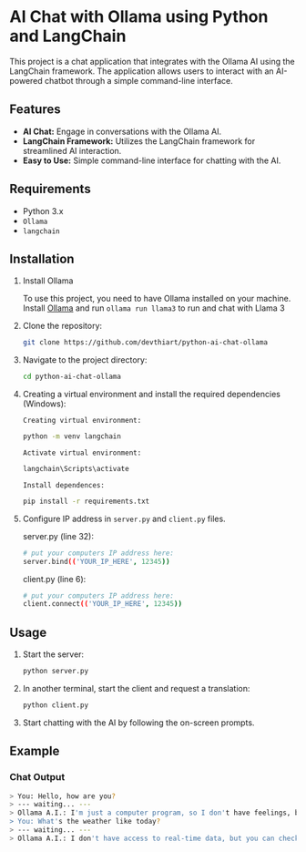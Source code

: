 # AI Chat with Ollama using Python and LangChain

This project is a chat application that integrates with the Ollama AI using the LangChain framework. The application allows users to interact with an AI-powered chatbot through a simple command-line interface.

## Features

- **AI Chat:** Engage in conversations with the Ollama AI.
- **LangChain Framework:** Utilizes the LangChain framework for streamlined AI interaction.
- **Easy to Use:** Simple command-line interface for chatting with the AI.

## Requirements

- Python 3.x
- `Ollama`
- `langchain`

## Installation

1. Install Ollama

    To use this project, you need to have Ollama installed on your machine.
    Install [Ollama](https://ollama.com/) and run `ollama run llama3` to run and chat with Llama 3

2. Clone the repository:

    ```bash
    git clone https://github.com/devthiart/python-ai-chat-ollama
    ```

3. Navigate to the project directory:

    ```bash
    cd python-ai-chat-ollama
    ```

4. Creating a virtual environment and install the required dependencies (Windows):

    `Creating virtual environment:`
    ```bash
    python -m venv langchain
    ```

    `Activate virtual environment:`
    ```bash
    langchain\Scripts\activate
    ```

    `Install dependences:`
    ```bash
    pip install -r requirements.txt
    ```

5. Configure IP address in `server.py` and `client.py` files.

    server.py (line 32):
    ```bash
    # put your computers IP address here:
    server.bind(('YOUR_IP_HERE', 12345))
    ```

    client.py (line 6):
    ```bash
    # put your computers IP address here:
    client.connect(('YOUR_IP_HERE', 12345))
    ```

## Usage

1. Start the server:

    ```bash
    python server.py
    ```

2. In another terminal, start the client and request a translation:

    ```bash
    python client.py
    ```

3. Start chatting with the AI by following the on-screen prompts.

## Example

### Chat Output

```bash
> You: Hello, how are you?
> --- waiting... ---
> Ollama A.I.: I'm just a computer program, so I don't have feelings, but I'm here to help you!
> You: What's the weather like today?
> --- waiting... ---
> Ollama A.I.: I don't have access to real-time data, but you can check a weather website or app for the latest information.
```
